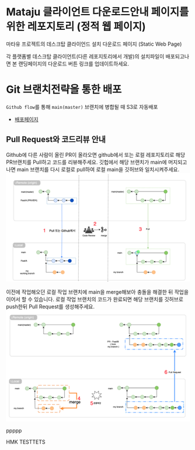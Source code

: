 # Mataju 클라이언트 다운로드안내 페이지를 위한 레포지토리 (정적 웹 페이지)
마타유 프로젝트의 데스크탑 클라이언드 설치 다운로드 페이지 (Static Web Page)

각 플랫폼별 데스크탑 클라이언트(다른 레포지토리에서 개발)의 설치파일이 배포되고나면 본 랜딩페이지의 다운로드 버튼 링크를 업데이트하세요.

# Git 브랜치전략을 통한 배포
`Github flow`를 통해 `main(master)` 브랜치에 병합될 때 S3로 자동배포
* [배포페이지](https://matayu-landing-qa.s3.ap-northeast-2.amazonaws.com/index.html)


## Pull Request와 코드리뷰 안내
Github에 다른 사람이 올린 PR이 올라오면 github에서 또는 로컬 레포지토리로 해당 PR브랜치를 Pull하고 코드를 리뷰해주세요. 깃헙에서 해당 브랜치가 main에 머지되고 나면 main 브랜치를 다시 로컬로 pull하여 로컬 main을 깃허브와 일치시켜주세요.
 ![깃PR도식도1](./docs/readme-img/github-pr-1.png)

 이전에 작업해오던 로컬 작업 브랜치에 main을 merge해보아 충돌을 해결한 뒤 작업을 이어서 할 수 있습니다. 로컬 작업 브랜치의 코드가 완료되면 해당 브랜치를 깃허브로 push한뒤 Pull Request를  생성해주세요.
 ![깃PR도식도2](./docs/readme-img/github-pr-2.png)


 ppppp

HMK TESTTETS